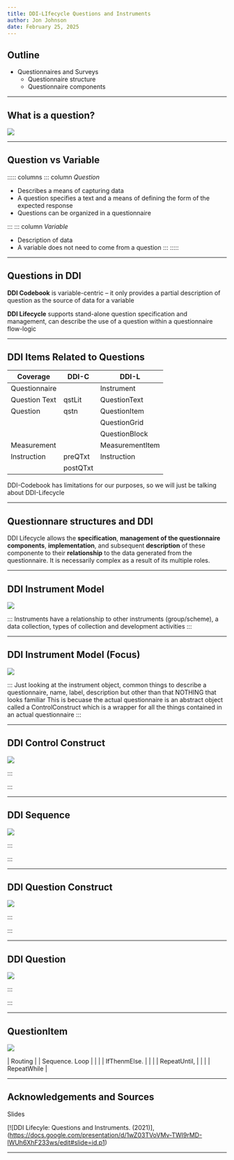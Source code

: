 ```yaml
---
title: DDI-LIfecycle Questions and Instruments
author: Jon Johnson
date: February 25, 2025
---
```


## Outline

- Questionnaires and Surveys
  - Questionnaire structure
  - Questionnaire components

---

## What is a question?

![](img/what-is-a-question.png)


---

## Question vs Variable

::::: columns
::: column
*Question*

- Describes a means of capturing data
- A question specifies a text and a means of defining the form of the expected response
- Questions can be organized in a questionnaire

:::
::: column
*Variable*

- Description of data
- A variable does not need to come from a question
:::
:::::

---

## Questions in DDI

**DDI Codebook** is variable-centric – it only provides a partial description of question as the source of data for a variable

**DDI Lifecycle** supports stand-alone question specification and management, can describe the use of a question within a questionnaire flow-logic

---

## DDI Items Related to Questions

| Coverage      | DDI-C    | DDI-L             |
|---------------|----------|-------------------|
| Questionnaire |          | Instrument        |
| Question Text | qstLit   | QuestionText      |
| Question      | qstn     | QuestionItem      |
|               |          | QuestionGrid      |
|               |          | QuestionBlock     |
| Measurement   |          | MeasurementItem   |
| Instruction   | preQTxt  | Instruction       |
|               | postQTxt |                   |

DDI-Codebook has limitations for our purposes, so we will just be talking about DDI-Lifecycle

---

## Questionnare structures and DDI

DDI Lifecycle allows the **specification**, **management of the questionnaire components**, **implementation**, and subsequent **description** of these componente to their **relationship** to the data generated from the questionnaire. It is necessarily complex as a result of its multiple roles.


---

## DDI Instrument Model

![](img/instrument.png)

:::
Instruments have a relationship to other instruments (group/scheme), a data collection, types of collection and development activities
:::


---

## DDI Instrument Model (Focus)

![](img/instrument-high-level.png)

:::
Just looking at the instrument object, common things to describe a questionnaire, name, label, description but other than that NOTHING that looks familiar
This is becuase the actual questionnaire is an abstract object called a ControlConstruct which is a wrapper for all the things contained in an actual questionnaire
:::


---

## DDI Control Construct

![](img/control-construct.png)

:::

:::

---

## DDI Sequence

![](img/sequence.png)

:::

:::

---

## DDI Question Construct

![](img/question-construct.png)

:::

:::

---

## DDI Question

![](img/question.png)

:::

:::

---

## QuestionItem 

![](img/question-item-relationships.png)

| Routing       |          | Sequence. Loop    |
|               |          | IfThenmElse.      |
|               |          | RepeatUntil,      |
|               |          | RepeatWhile       |

---

## Acknowledgements and Sources

Slides 

[![DDI Lifecyle: Questions and Instruments. (2021)],(https://docs.google.com/presentation/d/1wZ03TVoVMv-TWI9rMD-lWUh6XhF233ws/edit#slide=id.p1)



---
